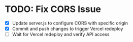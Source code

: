 # TODO: Fix CORS Issue

- [x] Update server.js to configure CORS with specific origin
- [x] Commit and push changes to trigger Vercel redeploy
- [ ] Wait for Vercel redeploy and verify API access
